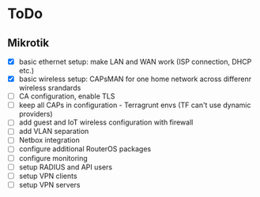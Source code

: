 # ToDo

## Mikrotik

- [x] basic ethernet setup: make LAN and WAN work (ISP connection, DHCP etc.)
- [x] basic wireless setup: CAPsMAN for one home network across differenr wireless srandards
- [ ] CA configuration, enable TLS
- [ ] keep all CAPs in configuration - Terragrunt envs (TF can't use dynamic providers)
- [ ] add guest and IoT wireless configuration with firewall
- [ ] add VLAN separation
- [ ] Netbox integration
- [ ] configure additional RouterOS packages
- [ ] configure monitoring
- [ ] setup RADIUS and API users
- [ ] setup VPN clients
- [ ] setup VPN servers
